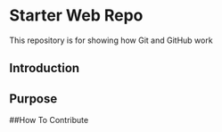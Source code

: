 # Starter Web Repo

This repository is for showing how Git and GitHub work

## Introduction 

## Purpose

##How To Contribute 

